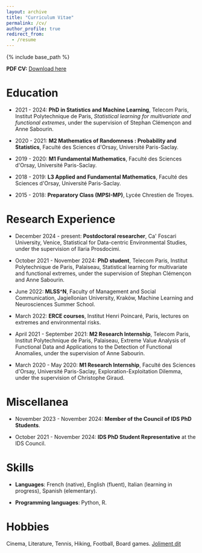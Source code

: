 ```yaml
---
layout: archive
title: "Curriculum Vitae"
permalink: /cv/
author_profile: true
redirect_from:
  - /resume
---
```


{% include base_path %}

<p><strong>PDF CV:</strong> <a href="/files/CV_Nathan_Huet.pdf" download>Download here</a></p>

Education
======
* 2021 - 2024: <strong>PhD in Statistics and Machine Learning</strong>, Telecom Paris, Institut Polytechnique de Paris, <em>Statistical learning for multivariate and functional extremes</em>, under the supervision of Stephan Clémençon and Anne Sabourin.

* 2020 - 2021: <strong>M2 Mathematics of Randomness : Probability and Statistics</strong>, Faculté des Sciences d'Orsay, Université Paris-Saclay.

* 2019 - 2020: <strong>M1 Fundamental Mathematics</strong>, Faculté des Sciences d'Orsay, Université Paris-Saclay.

* 2018 - 2019: <strong>L3 Applied and Fundamental Mathematics</strong>, Faculté des Sciences d'Orsay, Université Paris-Saclay.

* 2015 - 2018: <strong>Preparatory Class (MPSI-MP)</strong>, Lycée Chrestien de Troyes.

Research Experience
======
* December 2024 - present: <strong>Postdoctoral researcher</strong>, Ca' Foscari University, Venice, Statistical for Data-centric Environmental Studies, under the supervision of Ilaria Prosdocimi.

* October 2021 - November 2024: <strong>PhD student</strong>, Telecom Paris, Institut Polytechnique de Paris, Palaiseau, Statistical learning for multivariate and functional extremes, under the supervision of Stephan Clémençon and Anne Sabourin.

* June 2022: <strong>MLSS^N</strong>, Faculty of Management and Social Communication, Jagiellonian University, Kraków, Machine Learning and Neurosciences Summer School.

* March 2022: <strong>ERCE courses</strong>, Institut Henri Poincaré, Paris, lectures on extremes and environmental risks.

* April 2021 - September 2021: <strong>M2 Research Internship</strong>, Telecom Paris, Institut Polytechnique de Paris, Palaiseau, Extreme Value Analysis of Functional Data and Applications to the Detection of Functional Anomalies, under the supervision of Anne Sabourin.

* March 2020 - May 2020: <strong>M1 Research Internship</strong>, Faculté des Sciences d'Orsay, Université Paris-Saclay, Exploration-Exploitation Dilemma, under the supervision of Christophe Giraud.

Miscellanea
======
* November 2023 - November 2024: <strong>Member of the Council of IDS PhD Students</strong>.

* October 2021 - November 2024: <strong>IDS PhD Student Representative</strong> at the IDS Council.

Skills
======
* <strong>Languages</strong>: French (native), English (fluent), Italian (learning in progress), Spanish (elementary).

* <strong>Programming languages</strong>: Python, R.

Hobbies
======
Cinema, Literature, Tennis, Hiking, Football, Board games. <a href="/joliment_dit/" id="special-link">Joliment dit</a>
 